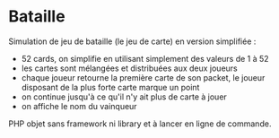 # Bataille

Simulation de jeu de bataille (le jeu de carte) en version simplifiée :

* 52 cards, on simplifie en utilisant simplement des valeurs de 1 à 52
* les cartes sont mélangées et distribuées aux deux joueurs
* chaque joueur retourne la première carte de son packet, le joueur disposant de la plus forte carte marque un point
* on continue jusqu'à ce qu'il n'y ait plus de carte à jouer
* on affiche le nom du vainqueur

PHP objet sans framework ni library et à lancer en ligne de commande.
